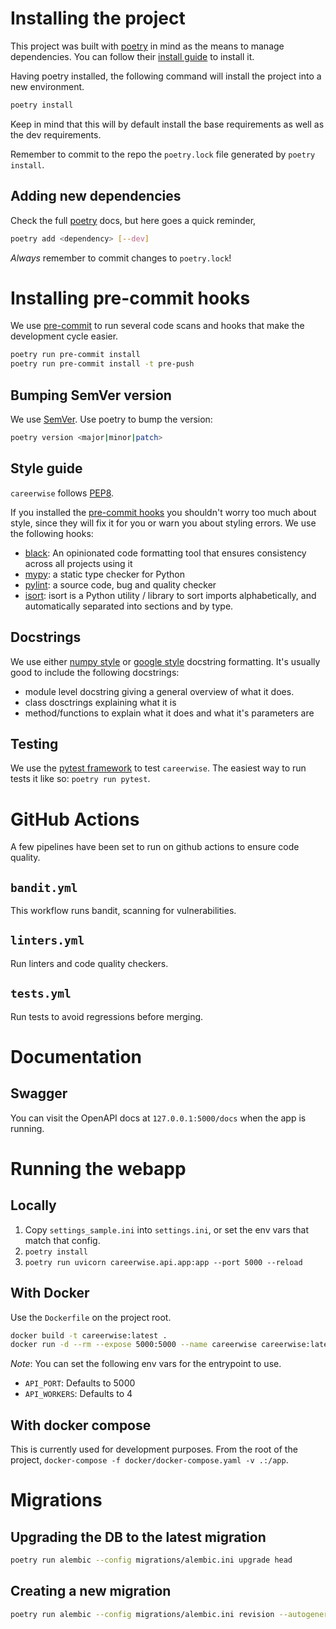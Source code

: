 # Installing the project
This project was built with [poetry](https://python-poetry.org) in mind as the means to manage dependencies. You can follow their [install guide](https://python-poetry.org/docs/#installation) to install it.

Having poetry installed, the following command will install the project into a new environment.

```bash
poetry install
```

Keep in mind that this will by default install the base requirements as well as the dev requirements.

Remember to commit to the repo the `poetry.lock` file generated by `poetry install`.

## Adding new dependencies
Check the full [poetry](https://python-poetry.org) docs, but here goes a quick reminder,

```bash
poetry add <dependency> [--dev]
```

*Always* remember to commit changes to `poetry.lock`!

# Installing pre-commit hooks
We use [pre-commit](https://pre-commit.com) to run several code scans and hooks that make the development cycle easier.
```bash
poetry run pre-commit install
poetry run pre-commit install -t pre-push
```

## Bumping SemVer version
We use [SemVer](https://semver.org). Use poetry to bump the version:

```bash
poetry version <major|minor|patch>
```

## Style guide
`careerwise` follows [PEP8](https://www.python.org/dev/peps/pep-0008/).

If you installed the [pre-commit hooks](#installing-pre-commit-hooks) you shouldn't worry too much about style, since they will fix it for you or warn you about styling errors. We use the following hooks:

- [black](https://github.com/psf/black): An opinionated code formatting tool that ensures consistency across all projects using it
- [mypy](https://github.com/python/mypy): a static type checker for Python
- [pylint](https://github.com/PyCQA/pylint): a source code, bug and quality checker
- [isort](https://pycqa.github.io/isort/): isort is a Python utility / library to sort imports alphabetically, and automatically separated into sections and by type.

## Docstrings
We use either [numpy style](https://numpydoc.readthedocs.io/en/latest/format.html) or [google style](https://github.com/google/styleguide/blob/gh-pages/pyguide.md#38-comments-and-docstrings) docstring formatting. It's usually good to include the following docstrings:
- module level docstring giving a general overview of what it does.
- class dosctrings explaining what it is
- method/functions to explain what it does and what it's parameters are

## Testing
We use the [pytest framework](https://docs.pytest.org/en/latest/) to test `careerwise`. The easiest way to run tests it like so: `poetry run pytest`.

# GitHub Actions
A few pipelines have been set to run on github actions to ensure code quality.

## `bandit.yml`
This workflow runs bandit, scanning for vulnerabilities.

## `linters.yml`
Run linters and code quality checkers.

## `tests.yml`
Run tests to avoid regressions before merging.

# Documentation

## Swagger
You can visit the OpenAPI docs at `127.0.0.1:5000/docs` when the app is running.

# Running the webapp
## Locally
1. Copy `settings_sample.ini` into `settings.ini`, or set the env vars that match that config.
2. `poetry install`
2. `poetry run uvicorn careerwise.api.app:app --port 5000 --reload`

## With Docker
Use the `Dockerfile` on the project root.

```bash
docker build -t careerwise:latest .
docker run -d --rm --expose 5000:5000 --name careerwise careerwise:latest
```

_Note_: You can set the following env vars for the entrypoint to use.
- `API_PORT`: Defaults to 5000
- `API_WORKERS`: Defaults to 4

## With docker compose
This is currently used for development purposes.
From the root of the project, `docker-compose -f docker/docker-compose.yaml -v .:/app`.


# Migrations
## Upgrading the DB to the latest migration
```bash
poetry run alembic --config migrations/alembic.ini upgrade head
```

## Creating a new migration
```bash
poetry run alembic --config migrations/alembic.ini revision --autogenerate -m "migration message"
```

